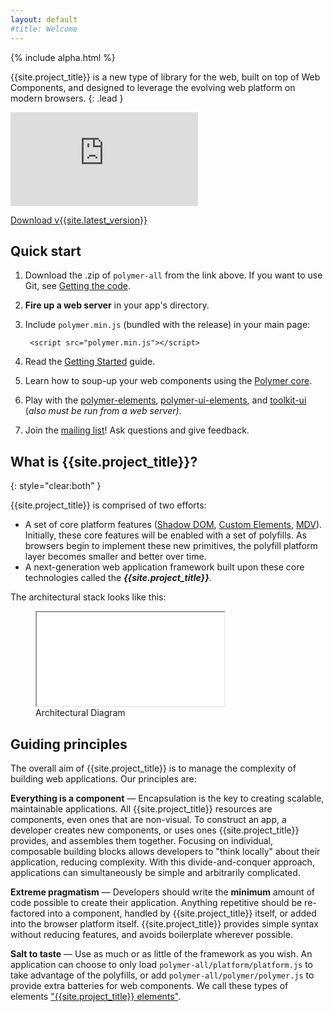 ```yaml
---
layout: default
#title: Welcome
---
```


{% include alpha.html %}

{{site.project_title}} is a new type of library for the web, built on top of Web Components,
and designed to leverage the evolving web platform on modern browsers.
{: .lead }

<div class="centered"><iframe id="video" src="http://www.youtube.com/embed/0g0oOOT86NY" frameborder="0" allowfullscreen></iframe>
</div>

<p class="download centered"><a href="https://github.com/{{site.project_title}}/polymer-all/releases/download/v{{site.latest_version}}/polymer-all-v{{site.latest_version}}.zip" class="btn btn-success btn-large" alt="Download the latest {{site.project_title}}" title="Download the lateset {{site.project_title}}"><i class="icon-white icon-download"></i> Download v{{site.latest_version}}</a></p>

## Quick start

1. Download the .zip of `polymer-all` from the link above. If you want to use Git, see [Getting the code](/getting-the-code.html).
2. **Fire up a web server** in your app's directory.
3. Include `polymer.min.js` (bundled with the release) in your main page:

        <script src="polymer.min.js"></script>

4. Read the [Getting Started](/getting-started.html) guide.
5. Learn how to soup-up your web components using the [Polymer core](/polymer.html).
6. Play with the [polymer-elements](https://github.com/Polymer/polymer-elements), [polymer-ui-elements](https://github.com/Polymer/polymer-ui-elements), and [toolkit-ui](https://github.com/Polymer/toolkit-ui) (*also must be run from a web server)*.
7. Join the [mailing list](/discuss.html)! Ask questions and give feedback.

## What is {{site.project_title}}?
{: style="clear:both" }

{{site.project_title}} is comprised of two efforts:

- A set of core platform features ([Shadow DOM](/platform/shadow-dom.html),
[Custom Elements](/platform/custom-elements.html), [MDV](/platform/mdv.html)).
Initially, these core features will be enabled with a set of polyfills. As browsers
begin to implement these new primitives, the polyfill platform layer becomes smaller and better over time.
- A next-generation web application framework built upon these core technologies called the **_{{site.project_title}}_**.

The architectural stack looks like this:

<figure id="architecture-diagram">
  <!-- <img src="/images/architecture-diagram.svg" alt="Architecture Diagram" titld="Architecture Diagram"> -->
  <iframe src="/images/architecture-diagram.svg?{{'now' | date: "%Y%m%d"}}"></iframe>
  <figcaption>Architectural Diagram</figcaption>
</figure>

## Guiding principles

The overall aim of {{site.project_title}} is to manage the complexity of building web applications. Our principles are:

**Everything is a component** — Encapsulation is the key to creating scalable, maintainable applications. All {{site.project_title}} resources are components, even ones that are non-visual. To construct an app, a developer creates new components, or uses ones {{site.project_title}} provides, and assembles them together. Focusing on individual, composable building blocks allows developers to "think locally" about their application, reducing complexity. With this divide-and-conquer approach, applications can simultaneously be simple and arbitrarily complicated.

**Extreme pragmatism** — Developers should write the **minimum** amount of code possible to create their application. Anything repetitive should be re-factored into a component, handled by {{site.project_title}} itself, or added into the browser platform itself. {{site.project_title}} provides simple syntax without reducing features, and avoids boilerplate wherever possible.

**Salt to taste** —  Use as much or as little of the framework as you wish. An application can choose to only load `polymer-all/platform/platform.js` to take advantage of the polyfills, or add `polymer-all/polymer/polymer.js` to
provide extra batteries for web components. We call these types of
elements ["{{site.project_title}} elements"](/polymer.html).

